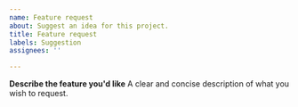 ```yaml
---
name: Feature request
about: Suggest an idea for this project.
title: Feature request
labels: Suggestion
assignees: ''

---
```


**Describe the feature you'd like**
A clear and concise description of what you wish to request.
